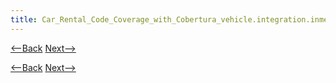 ```yaml
---
title: Car_Rental_Code_Coverage_with_Cobertura_vehicle.integration.inmemory
---
```

[<--Back]({{site.pagesurl}}/Car_Rental_Code_Coverage_with_Cobertura_vehicle.util)  [Next-->]({{site.pagesurl}}/Car_Rental_Code_Coverage_with_Cobertura_vehicle.component.rentalagreement)


[<--Back]({{site.pagesurl}}/Car_Rental_Code_Coverage_with_Cobertura_vehicle.util)  [Next-->]({{site.pagesurl}}/Car_Rental_Code_Coverage_with_Cobertura_vehicle.component.rentalagreement)
